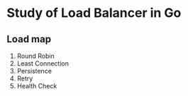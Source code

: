 # Study of Load Balancer in Go

## Load map

1. Round Robin
2. Least Connection
3. Persistence
4. Retry
5. Health Check
